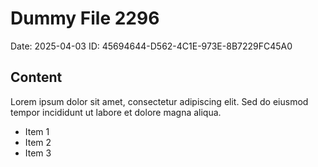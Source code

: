 # Dummy File 2296

Date: 2025-04-03
ID: 45694644-D562-4C1E-973E-8B7229FC45A0

## Content

Lorem ipsum dolor sit amet, consectetur adipiscing elit.
Sed do eiusmod tempor incididunt ut labore et dolore magna aliqua.

* Item 1
* Item 2
* Item 3

